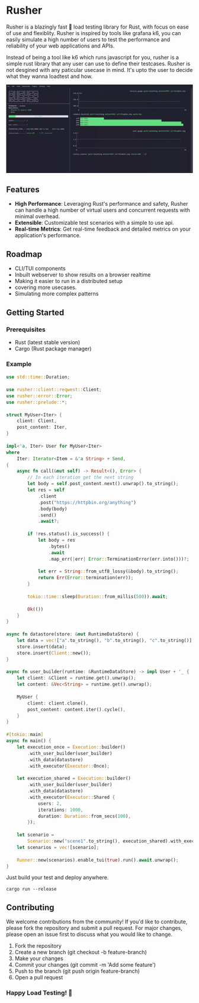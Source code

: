 # Rusher

Rusher is a blazingly fast 🚀 load testing library for Rust, with focus on ease of use and flexiblity.
Rusher is inspired by tools like grafana k6, you can easily simulate a high number of users to test the performance and reliability of your web applications and APIs.

Instead of being a tool like k6 which runs javascript for you, rusher is a simple rust library that any user can use to define their testcases. Rusher is not desgined with any paticular usecase in mind. It's upto the user to decide what they wanna loadtest and how.

![screenshot of rusher in action](assets/screengrab.gif)

## Features

- **High Performance**: Leveraging Rust's performance and safety, Rusher can handle a high number of virtual users and concurrent requests with minimal overhead.
- **Extensible**: Customizable test scenarios with a simple to use api.
- **Real-time Metrics**: Get real-time feedback and detailed metrics on your application's performance.

## Roadmap

- CLI/TUI components
- Inbuilt webserver to show results on a browser realtime
- Making it easier to run in a distributed setup
- covering more usecases.
- Simulating more complex patterns

## Getting Started

### Prerequisites

- Rust (latest stable version)
- Cargo (Rust package manager)

### Example

```rust
use std::time::Duration;

use rusher::client::reqwest::Client;
use rusher::error::Error;
use rusher::prelude::*;

struct MyUser<Iter> {
    client: Client,
    post_content: Iter,
}

impl<'a, Iter> User for MyUser<Iter>
where
    Iter: Iterator<Item = &'a String> + Send,
{
    async fn call(&mut self) -> Result<(), Error> {
        // In each iteration get the next string
        let body = self.post_content.next().unwrap().to_string();
        let res = self
            .client
            .post("https://httpbin.org/anything")
            .body(body)
            .send()
            .await?;

        if !res.status().is_success() {
            let body = res
                .bytes()
                .await
                .map_err(|err| Error::TerminationError(err.into()))?;

            let err = String::from_utf8_lossy(&body).to_string();
            return Err(Error::termination(err));
        }

        tokio::time::sleep(Duration::from_millis(500)).await;

        Ok(())
    }
}

async fn datastore(store: &mut RuntimeDataStore) {
    let data = vec!["a".to_string(), "b".to_string(), "c".to_string()];
    store.insert(data);
    store.insert(Client::new());
}

async fn user_builder(runtime: &RuntimeDataStore) -> impl User + '_ {
    let client: &Client = runtime.get().unwrap();
    let content: &Vec<String> = runtime.get().unwrap();

    MyUser {
        client: client.clone(),
        post_content: content.iter().cycle(),
    }
}

#[tokio::main]
async fn main() {
    let execution_once = Execution::builder()
        .with_user_builder(user_builder)
        .with_data(datastore)
        .with_executor(Executor::Once);

    let execution_shared = Execution::builder()
        .with_user_builder(user_builder)
        .with_data(datastore)
        .with_executor(Executor::Shared {
            users: 2,
            iterations: 1000,
            duration: Duration::from_secs(100),
        });

    let scenario =
        Scenario::new("scene1".to_string(), execution_shared).with_executor(execution_once);
    let scenarios = vec![scenario];

    Runner::new(scenarios).enable_tui(true).run().await.unwrap();
}
```

Just build your test and deploy anywhere.

```shell
cargo run --release
```

## Contributing

We welcome contributions from the community! If you'd like to contribute, please fork the repository and submit a pull request. For major changes, please open an issue first to discuss what you would like to change.

1.  Fork the repository
2.  Create a new branch (git checkout -b feature-branch)
3.  Make your changes
4.  Commit your changes (git commit -m 'Add some feature')
5.  Push to the branch (git push origin feature-branch)
6.  Open a pull request

### Happy Load Testing! 🚀
